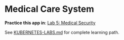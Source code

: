 # Medical Care System

**Practice this app in**: [Lab 5: Medical Security](../labs/05-medical-security.md)

See [KUBERNETES-LABS.md](../KUBERNETES-LABS.md) for complete learning path.
